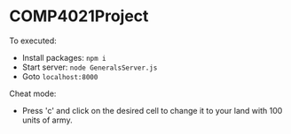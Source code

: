 # COMP4021Project

To executed:
* Install packages: `npm i`
* Start server: `node GeneralsServer.js`
* Goto `localhost:8000`

Cheat mode:
* Press 'c' and click on the desired cell to change it to your land with 100 units of army.

